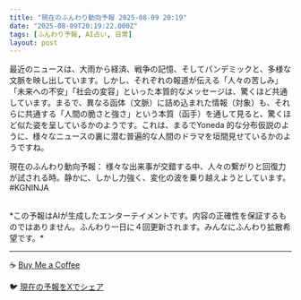```yaml
---
title: "現在のふんわり動向予報 2025-08-09 20:19"
date: "2025-08-09T20:19:22.000Z"
tags: [ふんわり予報, AI占い, 日常]
layout: post
---
```


最近のニュースは、大雨から経済、戦争の記憶、そしてパンデミックと、多様な文脈を映し出しています。しかし、それぞれの報道が伝える「人々の苦しみ」「未来への不安」「社会の変容」といった本質的なメッセージは、驚くほど共通しています。まるで、異なる函体（文脈）に詰め込まれた情報（対象）も、それらに共通する「人間の脆さと強さ」という本質（函手）を通して見ると、驚くほど似た姿を呈しているかのようです。これは、まるでYoneda 的な分布仮説のように、様々なニュースの裏に潜む普遍的な人間のドラマを垣間見せているかのようですね。

現在のふんわり動向予報：
様々な出来事が交錯する中、人々の繋がりと回復力が試される時。静かに、しかし力強く、変化の波を乗り越えようとしています。#KGNINJA

<br>
*この予報はAIが生成したエンターテイメントです。内容の正確性を保証するものではありません。ふんわり一日に４回更新されます。みんなにふんわり拡散希望です。*

---
☕️ [Buy Me a Coffee](https://www.buymeacoffee.com/kgninja)

🐦 [現在の予報をXでシェア](https://twitter.com/intent/tweet?text=%E7%8F%BE%E5%9C%A8%E3%81%AE%E3%81%B5%E3%82%93%E3%82%8F%E3%82%8A%E4%BA%88%E5%A0%B1%3A%20%E3%80%8C%E6%9C%80%E8%BF%91%E3%81%AE%E3%83%8B%E3%83%A5%E3%83%BC%E3%82%B9%E3%81%AF%E3%80%81%E5%A4%A7%E9%9B%A8%E3%81%8B%E3%82%89%E7%B5%8C%E6%B8%88%E3%80%81%E6%88%A6%E4%BA%89%E3%81%AE%E8%A8%98%E6%86%B6%E3%80%81%E3%81%9D%E3%81%97%E3%81%A6%E3%83%91%E3%83%B3%E3%83%87%E3%83%9F%E3%83%83%E3%82%AF%E3%81%A8%E3%80%81%E5%A4%9A%E6%A7%98%E3%81%AA%E6%96%87%E8%84%88%E3%82%92%E6%98%A0%E3%81%97%E5%87%BA%E3%81%97%E3%81%A6%E3%81%84%E3%81%BE%E3%81%99%E3%80%82%E3%80%8D%23KGNINJA%20%E7%B6%9A%E3%81%8D%E3%81%AF%E3%83%96%E3%83%AD%E3%82%B0%E3%81%A7%EF%BC%81%F0%9F%91%87&url=https%3A%2F%2Fkg-ninja.github.io%2FFunwariyoso%2F)
